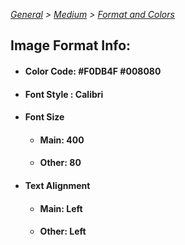 _[General](../README.md) > [Medium](./main.md) > [Format and Colors](./Formatting&Colors.md)_

## **Image Format Info:**

- #### Color Code: #F0DB4F #008080 
- #### Font Style : Calibri
- #### Font Size
  - #### Main: 400
  - #### Other: 80
- #### Text Alignment
  - #### Main: Left
  - #### Other: Left
